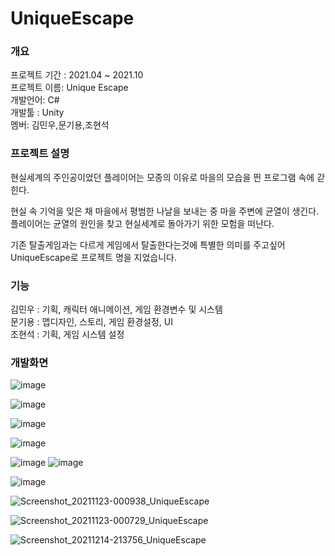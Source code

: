 # UniqueEscape

### 개요
프로젝트 기간 : 2021.04 ~ 2021.10<br>
프로젝트 이름: Unique Escape<br>
개발언어: C# <br>
개발툴 : Unity<br>
멤버: 김민우,문기용,조현석<br>

### 프로젝트 설명

현실세계의 주인공이었던 플레이어는 모종의 이유로 마을의 모습을 띈 프로그램 속에 갇힌다.

현실 속 기억을 잊은 채 마을에서 평범한 나날을 보내는 중 마을 주변에 균열이 생긴다. 플레이어는 균열의 원인을 찾고 현실세계로 돌아가기 위한 모험을 떠난다.

기존 탈출게임과는 다르게 게임에서 탈출한다는것에 특별한 의미를 주고싶어 UniqueEscape로 프로젝트 명을 지었습니다.


### 기능
김민우 : 기획, 캐릭터 애니메이션, 게임 환경변수 및 시스템<br>
문기용 : 맵디자인, 스토리, 게임 환경설정, UI<br>
조현석 : 기획, 게임 시스템 설정 <br> 

### 개발화면
![image](https://github.com/user-attachments/assets/16554e7c-c9d9-405f-a8d3-121d44ced0fa)

![image](https://github.com/user-attachments/assets/39171692-85f1-4f23-9ff6-6bd747df905f)

![image](https://github.com/user-attachments/assets/3daebcf5-04f3-476e-91c7-89b4d1756b94)

![image](https://github.com/user-attachments/assets/0f684c0d-dad0-4005-b2c9-6c69c2d3eacd)

![image](https://github.com/user-attachments/assets/1c86777c-4087-4521-b24c-01ca97ceb76c)
![image](https://github.com/user-attachments/assets/1136e078-f469-4bb8-a3b5-9ab49a34da4c)

![image](https://github.com/user-attachments/assets/6b5e849a-6600-4903-946d-5614a88f9873)

![Screenshot_20211123-000938_UniqueEscape](https://github.com/user-attachments/assets/862a3e9b-1fcd-4d79-8a62-1262f53c64dc)

![Screenshot_20211123-000729_UniqueEscape](https://github.com/user-attachments/assets/c376bf85-4180-4097-841a-8f89d050e4ac)

![Screenshot_20211214-213756_UniqueEscape](https://github.com/user-attachments/assets/8f4f7b38-12e6-4721-820a-ce5cc92c9a48)














